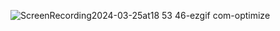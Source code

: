 ![ScreenRecording2024-03-25at18 53 46-ezgif com-optimize](https://github.com/salihgun/MidasClone/assets/47421572/880801ff-3307-42f6-bd02-812509d560b1)
